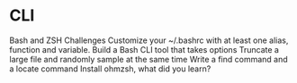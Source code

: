 # CLI

Bash and ZSH Challenges
Customize your ~/.bashrc with at least one alias, function and variable.
Build a Bash CLI tool that takes options
Truncate a large file and randomly sample at the same time
Write a find command and a locate command
Install ohmzsh, what did you learn?
